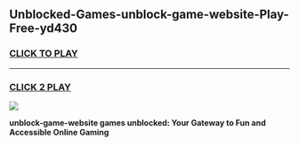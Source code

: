 
## Unblocked-Games-unblock-game-website-Play-Free-yd430
<h3>
<a href="https://premium76.site?title=unblock-game-website&ref=22A">CLICK TO PLAY</a></h3>
<hr>

<h3>
<a href="https://premium76.site?title=unblock-game-website&ref=22A">CLICK 2 PLAY</a>
  
</h3>

<a href="https://premium76.site?title=unblock-game-website&ref=22A"><img src="https://clearcache.store/games.png"></a>


**unblock-game-website games unblocked: Your Gateway to Fun and Accessible Online Gaming**
